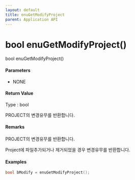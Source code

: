 ```yaml
---
layout: default
title: enuGetModifyProject
parent: Application API
---
```

# bool enuGetModifyProject\(\)

bool enuGetModifyProject\(\)

#### Parameters

* NONE

#### Return Value

Type : bool

PROJECT의 변경유무를 반환합니다.

#### Remarks

PROJECT의 변경유무를 반환합니다.

Project에 파일추가되거나 제거되었을 경우 변경유무를 반환합니다.

#### Examples

```cpp
bool bModify = enuGetModifyProject();
```



